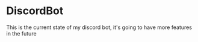# DiscordBot
This is the current state of my discord bot, it's going to have more features in the future
